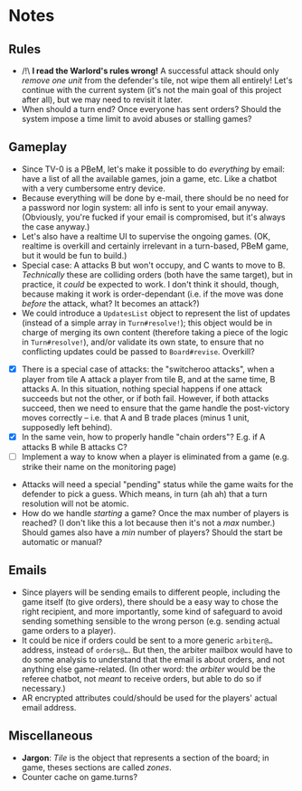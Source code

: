 # Notes

## Rules

*   /!\ **I read the Warlord's rules wrong!** A successful attack should only _remove one unit_ from the defender's tile, 
    not wipe them all entirely! Let's continue with the current system (it's not the main goal of this project after all), 
    but we may need to revisit it later.
*   When should a turn end? Once everyone has sent orders? Should the system impose a 
    time limit to avoid abuses or stalling games?

## Gameplay

*   Since TV-0 is a PBeM, let's make it possible to do _everything_ by email: have a list of all the available games, 
    join a game, etc. Like a chatbot with a very cumbersome entry device.
*   Because everything will be done by e-mail, there should be no need for a password nor login system: all info is sent 
    to your email anyway. (Obviously, you're fucked if your email is compromised, but it's always the case anyway.)
*   Let's also have a realtime UI to supervise the ongoing games. (OK, realtime is overkill and certainly irrelevant in 
    a turn-based, PBeM game, but it would be fun to build.)
*   Special case: A attacks B but won't occupy, and C wants to move to B. _Technically_ these are colliding orders
    (both have the same target), but in practice, it _could_ be expected to work. I don't think it should, though, 
    because making it work is order-dependant (i.e. if the move was done _before_ the attack, what? It becomes an attack?)
*   We could introduce a `UpdatesList` object to represent the list of updates (instead of a simple array in `Turn#resolve!`); 
    this object would be in charge of merging its own content (therefore taking a piece of the logic in `Turn#resolve!`), and/or 
    validate its own state, to ensure that no conflicting updates could be passed to `Board#revise`. Overkill?
*   [x] There is a special case of attacks: the "switcheroo attacks", when a player from tile A attack a player from tile B, and
    at the same time, B attacks A. In this situation, nothing special happens if one attack succeeds but not the other, 
    or if both fail. However, if both attacks succeed, then we need to ensure that the game handle the post-victory 
    moves correctly – i.e. that A and B trade places (minus 1 unit, supposedly left behind).
*   [x] In the same vein, how to properly handle "chain orders"? E.g. if A attacks B while B attacks C?
*   [ ] Implement a way to know when a player is eliminated from a game (e.g. strike their name on the monitoring page)
*   Attacks will need a special "pending" status while the game waits for the defender to pick
    a guess. Which means, in turn (ah ah) that a turn resolution will not be atomic.
*   How do we handle _starting_ a game? Once the max number of players is reached? (I don't like this a lot because 
    then it's not a _max_ number.) Should games also have a _min_ number of players? Should the start be automatic or manual?

## Emails

*   Since players will be sending emails to different people, including the game itself 
    (to give orders), there should be a easy way to chose the right recipient, and more 
    importantly, some kind of safeguard to avoid sending something sensible to the wrong 
    person (e.g. sending actual game orders to a player).
*   It could be nice if orders could be sent to a more generic `arbiter@…` address, instead of `orders@…`. But then, 
    the arbiter mailbox would have to do some analysis to understand that the email is about orders, and not 
    anything else game-related. (In other word: the _arbiter_ would be the referee chatbot, not _meant_ to 
    receive orders, but able to do so if necessary.)
*   AR encrypted attributes could/should be used for the players' actual email address.

## Miscellaneous

*   **Jargon**: _Tile_ is the object that represents a section of the board; in game, theses sections are called _zones_.
*   Counter cache on game.turns?